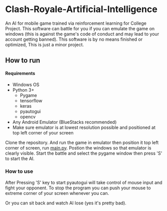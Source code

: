 # Clash-Royale-Artificial-Intelligence
An AI for mobile game trained via reinforcement learning for College Project.
This software can battle for you if you can emulate the game on windows (this is against the game's code of conduct and may lead to your account getting banned). This software is by no means finished or optimized, This is just a minor project.



## How to run

#### Requirements
- Windows OS
- Python 3+
  - Pygame
  - tensorflow
  - keras
  - pyautogui
  - opencv
- Any Android Emulator (BlueStacks recommended)
- Make sure emulator is at lowest resolution possible and positioned at top left corner of your screen

Clone the repository. And run the game in emulator then position it top left corner of screen, run [main.py](/main.py). Postion the windows so that emulator is clearly visible.
Start the battle and select the pygame window then press 'S' to start the AI.


### How to use

After Pressing 'S' key to start pyautogui will take control of mouse input and fight your opponent. To stop the program you can push your mouse to extreme corner of your screen whenever you can.

Or you can sit back and watch AI lose (yes it's pretty bad).
